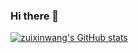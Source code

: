 ### Hi there 🏀

<!--
**zuixinwang/zuixinwang** is a ✨ _special_ ✨ repository because its `README.md` (this file) appears on your GitHub profile.

Here are some ideas to get you started:

- 🔭 I’m currently working on ...
- 🌱 I’m currently learning ...
- 👯 I’m looking to collaborate on ...
- 🤔 I’m looking for help with ...
- 💬 Ask me about ...
- 📫 How to reach me: ...
- 😄 Pronouns: ...
- ⚡ Fun fact: ...
-->

[![zuixinwang's GitHub stats](https://github-readme-stats.vercel.app/api?username=zuixinwang&show_icons=true&theme=vue)](https://github.com/anuraghazra/github-readme-stats)
